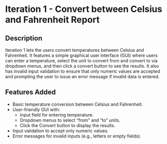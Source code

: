 # Iteration 1 - Convert between Celsius and Fahrenheit Report

## Description
Iteration 1 lets the users convert temperatures between Celsius and Fahrenheit. It features a simple graphical user interface (GUI) where users can enter a temperature, select the unit to convert from and convert to via dropdown menus, and then click a convert button to see the results. It also has invalid input validation to ensure that only numeric values are accepted and prompting the user to issue an error message if invalid data is entered. 

## Features Added 
- Basic temperature conversion between Celsius and Fahrenheit. 
- User-friendly GUI with: 
  - Input field for entering temperature.
  - Dropdown menus to select “from” and “to” units.
  - Click the Convert button to display the results. 
- Input validation to accept only numeric values. 
- Error messages for invalid inputs (e.g., letters or empty fields).
